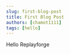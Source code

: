 ```yaml
---
slug: first-blog-post
title: First Blog Post
authors: [chamot1111]
tags: [hello]
---
```


Hello Replayforge
